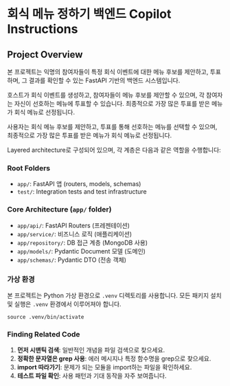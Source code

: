 # 회식 메뉴 정하기 백엔드 Copilot Instructions

## Project Overview

본 프로젝트는 익명의 참여자들이 특정 회식 이벤트에 대한 메뉴 후보를 제안하고, 투표하며, 그 결과를 확인할 수 있는 FastAPI 기반의 백엔드 시스템입니다.

호스트가 회식 이벤트를 생성하고, 참여자들이 메뉴 후보를 제안할 수 있으며, 각 참여자는 자신이 선호하는 메뉴에 투표할 수 있습니다. 최종적으로 가장 많은 투표를 받은 메뉴가 회식 메뉴로 선정됩니다.

사용자는 회식 메뉴 후보를 제안하고, 투표를 통해 선호하는 메뉴를 선택할 수 있으며, 최종적으로 가장 많은 투표를 받은 메뉴가 회식 메뉴로 선정됩니다.

Layered architecture로 구성되어 있으며, 각 계층은 다음과 같은 역할을 수행합니다:

### Root Folders

- `app/`: FastAPI 앱 (routers, models, schemas)
- `test/`: Integration tests and test infrastructure

### Core Architecture (`app/` folder)

- `app/api/`: FastAPI Routers (프레젠테이션)
- `app/service/`: 비즈니스 로직 (애플리케이션)
- `app/repository/`: DB 접근 계층 (MongoDB 사용)
- `app/models/`: Pydantic Document 모델 (도메인)
- `app/schemas/`: Pydantic DTO (전송 객체)

### 가상 환경

본 프로젝트는 Python 가상 환경으로 `.venv` 디렉토리를 사용합니다. 모든 패키지 설치 및 실행은 `.venv` 환경에서 이루어져야 합니다.

```
source .venv/bin/activate
```

### Finding Related Code

1. **먼저 시맨틱 검색**: 일반적인 개념을 파일 검색으로 찾으세요.
2. **정확한 문자열은 grep 사용**: 에러 메시지나 특정 함수명을 grep으로 찾으세요.
3. **import 따라가기**: 문제가 되는 모듈을 import하는 파일을 확인하세요.
4. **테스트 파일 확인**: 사용 패턴과 기대 동작을 자주 보여줍니다.